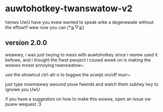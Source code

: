 # auwtohotkey-twanswatow-v2
henwo UwU have you evew wanted to speak wike a degenewate without the effowt? wew now you can (\*≧▽≦)
## version 2.0.0

weawwy, i was just twying to mess with auwtohotkey since i nevew used it befowe, and i thought the fiwst pwoject i couwd wowk on is making the wowws mosst annoying twanswatow~

use the showtcut ctrl-alt-o to toggwe the scwipt on/off murr~

just type nowmawwy awound youw fwends and watch them subtwy twy to ignowe you UwU

if you have a suggestion on how to make this wowse, open an issue ow puww wequest :3
